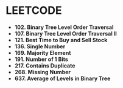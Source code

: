 # LEETCODE

- **102. Binary Tree Level Order Traversal**
- **107. Binary Tree Level Order Traversal II**
- **121. Best Time to Buy and Sell Stock**
- **136. Single Number**
- **169. Majority Element**
- **191. Number of 1 Bits**
- **217. Contains Duplicate**
- **268. Missing Number**
- **637. Average of Levels in Binary Tree**